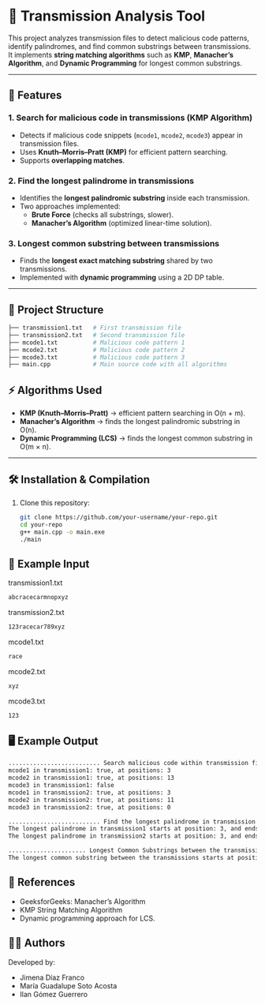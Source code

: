 # 🔎 Transmission Analysis Tool  

This project analyzes transmission files to detect malicious code patterns, identify palindromes, and find common substrings between transmissions. It implements **string matching algorithms** such as **KMP**, **Manacher’s Algorithm**, and **Dynamic Programming** for longest common substrings.  

---

## 📌 Features  

### 1. Search for malicious code in transmissions (KMP Algorithm)  
- Detects if malicious code snippets (`mcode1`, `mcode2`, `mcode3`) appear in transmission files.  
- Uses **Knuth–Morris–Pratt (KMP)** for efficient pattern searching.  
- Supports **overlapping matches**.  

### 2. Find the longest palindrome in transmissions  
- Identifies the **longest palindromic substring** inside each transmission.  
- Two approaches implemented:  
  - **Brute Force** (checks all substrings, slower).  
  - **Manacher’s Algorithm** (optimized linear-time solution).  

### 3. Longest common substring between transmissions  
- Finds the **longest exact matching substring** shared by two transmissions.  
- Implemented with **dynamic programming** using a 2D DP table.  

---

## 📂 Project Structure  
```bash
├── transmission1.txt   # First transmission file
├── transmission2.txt   # Second transmission file
├── mcode1.txt          # Malicious code pattern 1
├── mcode2.txt          # Malicious code pattern 2
├── mcode3.txt          # Malicious code pattern 3
├── main.cpp            # Main source code with all algorithms
```

## ⚡ Algorithms Used  

- **KMP (Knuth–Morris–Pratt)** → efficient pattern searching in O(n + m).  
- **Manacher’s Algorithm** → finds the longest palindromic substring in O(n).  
- **Dynamic Programming (LCS)** → finds the longest common substring in O(m × n).  

---

## 🛠️ Installation & Compilation  

1. Clone this repository:  
   ```bash
   git clone https://github.com/your-username/your-repo.git
   cd your-repo
   g++ main.cpp -o main.exe
   ./main
   ```
## 📝 Example Input
transmission1.txt
 ```bash
abcracecarmnopxyz
 ```

transmission2.txt
 ```bash
123racecar789xyz
 ```

mcode1.txt
 ```bash
race
 ```

mcode2.txt
 ```bash
xyz
 ```

mcode3.txt
 ```bash
123
 ```

## 🖥️ Example Output
 ```bash
.......................... Search malicious code within transmission files (Part 1)..............................
mcode1 in transmission1: true, at positions: 3
mcode2 in transmission1: true, at positions: 13
mcode3 in transmission1: false
mcode1 in transmission2: true, at positions: 3
mcode2 in transmission2: true, at positions: 11
mcode3 in transmission2: true, at positions: 0

.......................... Find the longest palindrome in transmission files (Part 2)..............................
The longest palindrome in transmission1 starts at position: 3, and ends at position: 11
The longest palindrome in transmission2 starts at position: 3, and ends at position: 11

...................... Longest Common Substrings between the transmission files (Part 3)........................
The longest common substring between the transmissions starts at position: 3, and ends at position: 11
 ```
## 📖 References

- GeeksforGeeks: Manacher’s Algorithm
- KMP String Matching Algorithm
- Dynamic programming approach for LCS.
  
## 👩‍💻 Authors

Developed by:
- Jimena Díaz Franco
- María Guadalupe Soto Acosta
- Ilan Gómez Guerrero
